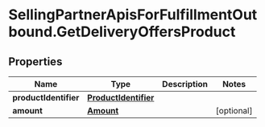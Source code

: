 # SellingPartnerApisForFulfillmentOutbound.GetDeliveryOffersProduct

## Properties

Name | Type | Description | Notes
------------ | ------------- | ------------- | -------------
**productIdentifier** | [**ProductIdentifier**](ProductIdentifier.md) |  | 
**amount** | [**Amount**](Amount.md) |  | [optional] 


